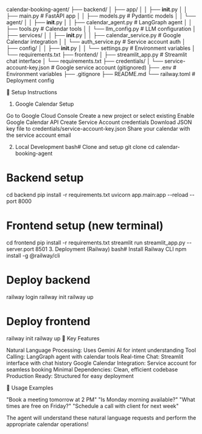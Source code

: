 calendar-booking-agent/
├── backend/
│   ├── app/
│   │   ├── __init__.py
│   │   ├── main.py                 # FastAPI app
│   │   ├── models.py               # Pydantic models
│   │   └── agent/
│   │       ├── __init__.py
│   │       ├── calendar_agent.py   # LangGraph agent
│   │       ├── tools.py            # Calendar tools
│   │       └── llm_config.py       # LLM configuration
│   ├── services/
│   │   ├── __init__.py
│   │   ├── calendar_service.py     # Google Calendar integration
│   │   └── auth_service.py         # Service account auth
│   ├── config/
│   │   ├── __init__.py
│   │   └── settings.py             # Environment variables
│   └── requirements.txt
├── frontend/
│   ├── streamlit_app.py           # Streamlit chat interface
│   └── requirements.txt
├── credentials/
│   └── service-account-key.json   # Google service account (gitignored)
├── .env                           # Environment variables
├── .gitignore
├── README.md
└── railway.toml                   # Deployment config









🚀 Setup Instructions
1. Google Calendar Setup

Go to Google Cloud Console
Create a new project or select existing
Enable Google Calendar API
Create Service Account credentials
Download JSON key file to credentials/service-account-key.json
Share your calendar with the service account email

2. Local Development
bash# Clone and setup
git clone <your-repo>
cd calendar-booking-agent

# Backend setup
cd backend
pip install -r requirements.txt
uvicorn app.main:app --reload --port 8000

# Frontend setup (new terminal)
cd frontend
pip install -r requirements.txt
streamlit run streamlit_app.py --server.port 8501
3. Deployment (Railway)
bash# Install Railway CLI
npm install -g @railway/cli

# Deploy backend
railway login
railway init
railway up

# Deploy frontend
railway init
railway up
🔧 Key Features

Natural Language Processing: Uses Gemini AI for intent understanding
Tool Calling: LangGraph agent with calendar tools
Real-time Chat: Streamlit interface with chat history
Google Calendar Integration: Service account for seamless booking
Minimal Dependencies: Clean, efficient codebase
Production Ready: Structured for easy deployment

📝 Usage Examples

"Book a meeting tomorrow at 2 PM"
"Is Monday morning available?"
"What times are free on Friday?"
"Schedule a call with client for next week"

The agent will understand these natural language requests and perform the appropriate calendar operations!